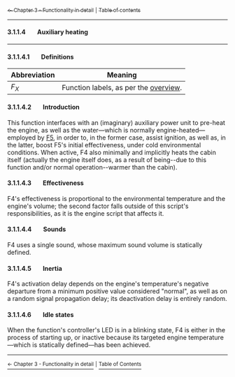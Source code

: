 [<sub>&#8592; Chapter 3 - Functionality in detail</sub>](./3_functionality_details.md) <sub>|</sub> [<sub>Table of contents</sub>](./0_table_of_contents.md)
***
#### 3.1.1.4&#160;&#160;&#160;&#160;&#160;&#160;&#160;&#160;Auxiliary heating
***
#### 3.1.1.4.1&#160;&#160;&#160;&#160;&#160;&#160;&#160;&#160;Definitions

Abbreviation | Meaning
------------ | -------
*F<sub>X</sub>* | Function labels, as per the [overview](3_functionality_details.md#3111overview).

#### 3.1.1.4.2&#160;&#160;&#160;&#160;&#160;&#160;&#160;&#160;Introduction

This function interfaces with an (imaginary) auxiliary power unit to pre-heat the engine, as well as the water—which is normally engine-heated—employed by [F5](./3115_cabin_heaters.md), in order to, in the former case, assist ignition, as well as, in the latter, boost F5's initial effectiveness, under cold environmental conditions. When active, F4 also minimally and implicitly heats the cabin itself (actually the engine itself does, as a result of being--due to this function and/or normal operation--warmer than the cabin).

#### 3.1.1.4.3&#160;&#160;&#160;&#160;&#160;&#160;&#160;&#160;Effectiveness

F4's effectiveness is proportional to the environmental temperature and the engine's volume; the second factor falls outside of this script's responsibilities, as it is the engine script that affects it.

#### 3.1.1.4.4&#160;&#160;&#160;&#160;&#160;&#160;&#160;&#160;Sounds

F4 uses a single sound, whose maximum sound volume is statically defined.

#### 3.1.1.4.5&#160;&#160;&#160;&#160;&#160;&#160;&#160;&#160;Inertia

F4's activation delay depends on the engine's temperature's negative departure from a minimum positive value considered "normal", as well as on a random signal propagation delay; its deactivation delay is entirely random.

#### 3.1.1.4.6&#160;&#160;&#160;&#160;&#160;&#160;&#160;&#160;Idle states

When the function's controller's LED is in a blinking state, F4 is either in the process of starting up, or inactive because its targeted engine temperature—which is statically defined—has been achieved.
***
[<sup>&#8592; Chapter 3 - Functionality in detail</sup>](./3_functionality_details.md) <sup>|</sup> [<sup>Table of Contents</sup>](./0_table_of_contents.md)


